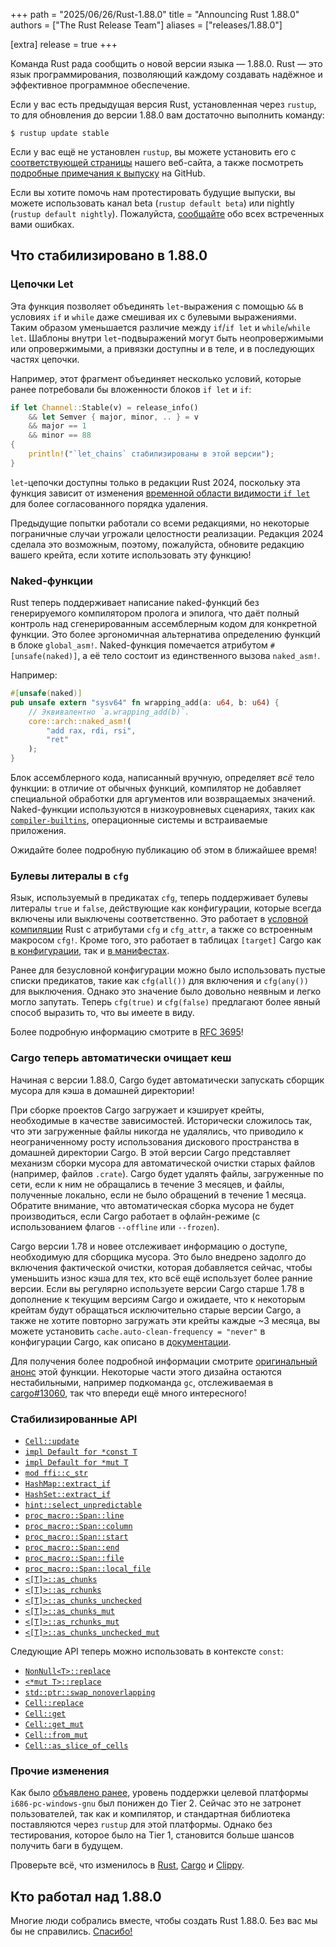 +++ path = "2025/06/26/Rust-1.88.0" title = "Announcing Rust 1.88.0" authors = ["The Rust Release Team"] aliases = ["releases/1.88.0"]

[extra] release = true +++

Команда Rust рада сообщить о новой версии языка — 1.88.0. Rust — это язык программирования, позволяющий каждому создавать надёжное и эффективное программное обеспечение.

Если у вас есть предыдущая версия Rust, установленная через `rustup`, то для обновления до версии 1.88.0 вам достаточно выполнить команду:

```
$ rustup update stable
```

Если у вас ещё не установлен `rustup`, вы можете установить его с [соответствующей страницы](https://www.rust-lang.org/install.html) нашего веб-сайта, а также посмотреть [подробные примечания к выпуску](https://doc.rust-lang.org/stable/releases.html#version-1880-2025-06-26) на GitHub.

Если вы хотите помочь нам протестировать будущие выпуски, вы можете использовать канал beta (`rustup default beta`) или nightly (`rustup default nightly`). Пожалуйста, [сообщайте](https://github.com/rust-lang/rust/issues/new/choose) обо всех встреченных вами ошибках.

## Что стабилизировано в 1.88.0

### Цепочки Let

Эта функция позволяет объединять `let`-выражения с помощью `&&` в условиях `if` и `while` даже смешивая их с булевыми выражениями. Таким образом уменьшается различие между `if`/`if let` и `while`/`while let`. Шаблоны внутри `let`-подвыражений могут быть неопровержимыми или опровержимыми, а привязки доступны и в теле, и в последующих частях цепочки.

Например, этот фрагмент объединяет несколько условий, которые ранее потребовали бы вложенности блоков `if let` и `if`:

```rust
if let Channel::Stable(v) = release_info()
    && let Semver { major, minor, .. } = v
    && major == 1
    && minor == 88
{
    println!("`let_chains` стабилизированы в этой версии");
}
```

`let`-цепочки доступны только в редакции Rust 2024, поскольку эта функция зависит от изменения [временной области видимости `if let`](https://doc.rust-lang.org/edition-guide/rust-2024/temporary-if-let-scope.html) для более согласованного порядка удаления.

Предыдущие попытки работали со всеми редакциями, но некоторые пограничные случаи угрожали целостности реализации. Редакция 2024 сделала это возможным, поэтому, пожалуйста, обновите редакцию вашего крейта, если хотите использовать эту функцию!

### Naked-функции

Rust теперь поддерживает написание naked-функций без генерируемого компилятором пролога и эпилога, что даёт полный контроль над сгенерированным ассемблерным кодом для конкретной функции. Это более эргономичная альтернатива определению функций в блоке `global_asm!`. Naked-функция помечается атрибутом `#[unsafe(naked)]`, а её тело состоит из единственного вызова `naked_asm!`.

Например:

```rust
#[unsafe(naked)]
pub unsafe extern "sysv64" fn wrapping_add(a: u64, b: u64) {
    // Эквивалентно `a.wrapping_add(b)`.
    core::arch::naked_asm!(
        "add rax, rdi, rsi",
        "ret"
    );
}
```

Блок ассемблерного кода, написанный вручную, определяет *всё* тело функции: в отличие от обычных функций, компилятор не добавляет специальной обработки для аргументов или возвращаемых значений. Naked-функции используются в низкоуровневых сценариях, таких как [`compiler-builtins`](https://github.com/rust-lang/compiler-builtins), операционные системы и встраиваемые приложения.

Ожидайте более подробную публикацию об этом в ближайшее время!

### Булевы литералы в `cfg`

Язык, используемый в предикатах `cfg`, теперь поддерживает булевы литералы `true` и `false`, действующие как конфигурации, которые всегда включены или выключены соответственно. Это работает в [условной компиляции](https://doc.rust-lang.org/reference/conditional-compilation.html) Rust с атрибутами `cfg` и `cfg_attr`, а также со встроенным макросом `cfg!`. Кроме того, это работает в таблицах `[target]` Cargo как [в конфигурации](https://doc.rust-lang.org/cargo/reference/config.html#target), так и [в манифестах](https://doc.rust-lang.org/cargo/reference/specifying-dependencies.html#platform-specific-dependencies).

Ранее для безусловной конфигурации можно было использовать пустые списки предикатов, такие как `cfg(all())` для включения и `cfg(any())` для выключения. Однако это значение было довольно неявным и легко могло запутать. Теперь `cfg(true)` и `cfg(false)` предлагают более явный способ выразить то, что вы имеете в виду.

Более подробную информацию смотрите в [RFC 3695](https://rust-lang.github.io/rfcs/3695-cfg-boolean-literals.html)!

### Cargo теперь автоматически очищает кеш

Начиная с версии 1.88.0, Cargo будет автоматически запускать сборщик мусора для кэша в домашней директории!

При сборке проектов Cargo загружает и кэширует крейты, необходимые в качестве зависимостей. Исторически сложилось так, что эти загруженные файлы никогда не удалялись, что приводило к неограниченному росту использования дискового пространства в домашней директории Cargo. В этой версии Cargo представляет механизм сборки мусора для автоматической очистки старых файлов (например, файлов `.crate`). Cargo будет удалять файлы, загруженные по сети, если к ним не обращались в течение 3 месяцев, и файлы, полученные локально, если не было обращений в течение 1 месяца. Обратите внимание, что автоматическая сборка мусора не будет производиться, если Cargo работает в офлайн-режиме (с использованием флагов `--offline` или `--frozen`).

Cargo версии 1.78 и новее отслеживает информацию о доступе, необходимую для сборщика мусора. Это было внедрено задолго до включения фактической очистки, которая добавляется сейчас, чтобы уменьшить износ кэша для тех, кто всё ещё использует более ранние версии. Если вы регулярно используете версии Cargo старше 1.78 в дополнение к текущим версиям Cargo и ожидаете, что к некоторым крейтам будут обращаться исключительно старые версии Cargo, а также не хотите повторно загружать эти крейты каждые ~3 месяца, вы можете установить `cache.auto-clean-frequency = "never"` в конфигурации Cargo, как описано в [документации](https://doc.rust-lang.org/nightly/cargo/reference/config.html#cache).

Для получения более подробной информации смотрите [оригинальный анонс](https://blog.rust-lang.org/2023/12/11/cargo-cache-cleaning/) этой функции. Некоторые части этого дизайна остаются нестабильными, например подкоманда `gc`, отслеживаемая в [cargo#13060](https://github.com/rust-lang/cargo/issues/13060), так что впереди ещё много интересного!

### Стабилизированные API

- [`Cell::update`](https://doc.rust-lang.org/stable/std/cell/struct.Cell.html#method.update)
- [`impl Default for *const T`](https://doc.rust-lang.org/stable/std/primitive.pointer.html#impl-Default-for-*const+T)
- [`impl Default for *mut T`](https://doc.rust-lang.org/stable/std/primitive.pointer.html#impl-Default-for-*mut+T)
- [`mod ffi::c_str`](https://doc.rust-lang.org/stable/std/ffi/c_str/index.html)
- [`HashMap::extract_if`](https://doc.rust-lang.org/stable/std/collections/struct.HashMap.html#method.extract_if)
- [`HashSet::extract_if`](https://doc.rust-lang.org/stable/std/collections/struct.HashSet.html#method.extract_if)
- [`hint::select_unpredictable`](https://doc.rust-lang.org/stable/std/hint/fn.select_unpredictable.html)
- [`proc_macro::Span::line`](https://doc.rust-lang.org/stable/proc_macro/struct.Span.html#method.line)
- [`proc_macro::Span::column`](https://doc.rust-lang.org/stable/proc_macro/struct.Span.html#method.column)
- [`proc_macro::Span::start`](https://doc.rust-lang.org/stable/proc_macro/struct.Span.html#method.start)
- [`proc_macro::Span::end`](https://doc.rust-lang.org/stable/proc_macro/struct.Span.html#method.end)
- [`proc_macro::Span::file`](https://doc.rust-lang.org/stable/proc_macro/struct.Span.html#method.file)
- [`proc_macro::Span::local_file`](https://doc.rust-lang.org/stable/proc_macro/struct.Span.html#method.local_file)
- [`<[T]>::as_chunks`](https://doc.rust-lang.org/stable/std/primitive.slice.html#method.as_chunks)
- [`<[T]>::as_rchunks`](https://doc.rust-lang.org/stable/std/primitive.slice.html#method.as_rchunks)
- [`<[T]>::as_chunks_unchecked`](https://doc.rust-lang.org/stable/std/primitive.slice.html#method.as_chunks_unchecked)
- [`<[T]>::as_chunks_mut`](https://doc.rust-lang.org/stable/std/primitive.slice.html#method.as_chunks_mut)
- [`<[T]>::as_rchunks_mut`](https://doc.rust-lang.org/stable/std/primitive.slice.html#method.as_rchunks_mut)
- [`<[T]>::as_chunks_unchecked_mut`](https://doc.rust-lang.org/stable/std/primitive.slice.html#method.as_chunks_unchecked_mut)

Следующие API теперь можно использовать в контексте <code>const</code>:

- [`NonNull<T>::replace`](https://doc.rust-lang.org/stable/std/ptr/struct.NonNull.html#method.replace)
- [`<*mut T>::replace`](https://doc.rust-lang.org/stable/std/primitive.pointer.html#method.replace)
- [`std::ptr::swap_nonoverlapping`](https://doc.rust-lang.org/stable/std/ptr/fn.swap_nonoverlapping.html)
- [`Cell::replace`](https://doc.rust-lang.org/stable/std/cell/struct.Cell.html#method.replace)
- [`Cell::get`](https://doc.rust-lang.org/stable/std/cell/struct.Cell.html#method.get)
- [`Cell::get_mut`](https://doc.rust-lang.org/stable/std/cell/struct.Cell.html#method.get_mut)
- [`Cell::from_mut`](https://doc.rust-lang.org/stable/std/cell/struct.Cell.html#method.from_mut)
- [`Cell::as_slice_of_cells`](https://doc.rust-lang.org/stable/std/cell/struct.Cell.html#method.as_slice_of_cells)

### Прочие изменения

Как было [объявлено ранее](https://blog.rust-lang.org/2025/05/26/demoting-i686-pc-windows-gnu/), уровень поддержки целевой платформы `i686-pc-windows-gnu`  был понижен до Tier 2. Сейчас это не затронет пользователей, так как и компилятор, и стандартная библиотека поставляются через `rustup` для этой платформы. Однако без тестирования, которое было на Tier 1, становится больше шансов получить баги в будущем.

Проверьте всё, что изменилось в [Rust](https://github.com/rust-lang/rust/releases/tag/1.88.0), [Cargo](https://doc.rust-lang.org/nightly/cargo/CHANGELOG.html#cargo-188-2025-06-26) и [Clippy](https://github.com/rust-lang/rust-clippy/blob/master/CHANGELOG.md#rust-188).

## Кто работал над 1.88.0

Многие люди собрались вместе, чтобы создать Rust 1.88.0. Без вас мы бы не справились. [Спасибо!](https://thanks.rust-lang.org/rust/1.88.0/)
